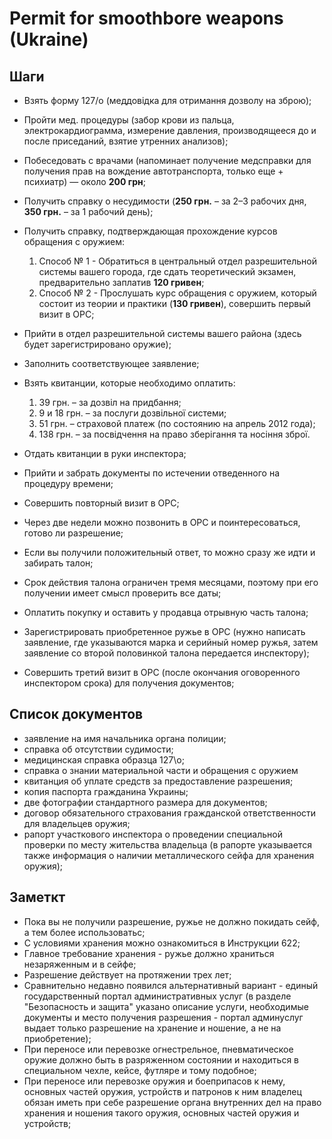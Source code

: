# Permit for smoothbore weapons (Ukraine)

## Шаги

- Взять форму 127/о (меддовідка для отримання дозволу на зброю);
- Пройти мед. процедуры (забор крови из пальца, электрокардиограмма, измерение давления, производящееся до и после приседаний, взятие утренних анализов);
- Побеседовать с врачами (напоминает получение медсправки для получения прав на вождение автотранспорта, только еще + психиатр) — около **200 грн**;
- Получить справку о несудимости (**250 грн.** – за 2–3 рабочих дня, **350 грн.** – за 1 рабочий день);
- Получить справку, подтверждающая прохождение курсов обращения с оружием:

  1. Способ № 1 - Обратиться в центральный отдел разрешительной системы вашего города, где сдать теоретический экзамен, предварительно заплатив **120 гривен**;
  2. Способ № 2 - Прослушать курс обращения с оружием, который состоит из теории и практики (**130 гривен**), совершить первый визит в ОРС;

- Прийти в отдел разрешительной системы вашего района (здесь будет зарегистрировано оружие);
- Заполнить соответствующее заявление;
- Взять квитанции, которые необходимо оплатить:

  1. 39 грн. – за дозвіл на придбання;
  2. 9 и 18 грн. – за послуги дозвільної системи;
  3. 51 грн. – страховой платеж (по состоянию на апрель 2012 года);
  4. 138 грн. – за посвідчення на право зберігання та носіння зброї.
  
- Отдать квитанции в руки инспектора;
- Прийти и забрать документы по истечении отведенного на процедуру времени;
- Cовершить повторный визит в ОРС;
- Через две недели можно позвонить в ОРС и поинтересоваться, готово ли разрешение;
- Если вы получили положительный ответ, то можно сразу же идти и забирать талон;
- Срок действия талона ограничен тремя месяцами, поэтому при его получении имеет смысл проверить все даты;
- Оплатить покупку и оставить у продавца отрывную часть талона;
- Зарегистрировать приобретенное ружье в ОРС (нужно написать заявление, где указываются марка и серийный номер ружья, затем заявление со второй половинкой талона передается инспектору);
- Cовершить третий визит в ОРС (после окончания оговоренного инспектором срока) для получения документов;

## Список документов

- заявление на имя начальника органа полиции;
- справка об отсутствии судимости;
- медицинская справка образца 127\о;
- справка о знании материальной части и обращения с оружием
- квитанция об уплате средств за предоставление разрешения;
- копия паспорта гражданина Украины;
- две фотографии стандартного размера для документов;
- договор обязательного страхования гражданской ответственности для владельцев оружия;
- рапорт участкового инспектора о проведении специальной проверки по месту жительства владельца (в рапорте указывается также информация о наличии металлического сейфа для хранения оружия);

## Заметкт

- Пока вы не получили разрешение, ружье не должно покидать сейф, а тем более использоватьс;
- С условиями хранения можно ознакомиться в Инструкции 622;
- Главное требование хранения - ружье должно храниться незаряженным и в сейфе;
- Разрешение действует на протяжении трех лет;
- Сравнительно недавно появился альтернативный вариант - единый государственный портал административных услуг (в разделе "Безопасность и защита" указано описание услуги, необходимые документы 
и место получения разрешения - портал админуслуг выдает только разрешение на хранение и ношение, а не на приобретение);
- При переносе или перевозке огнестрельное, пневматическое оружие должно быть в разряженном состоянии и находиться в специальном чехле, кейсе, футляре и тому подобное;
- При переносе или перевозке оружия и боеприпасов к нему, основных частей оружия, устройств и патронов к ним владелец обязан иметь при себе разрешение органа внутренних дел на право хранения и 
ношения такого оружия, основных частей оружия и устройств;

